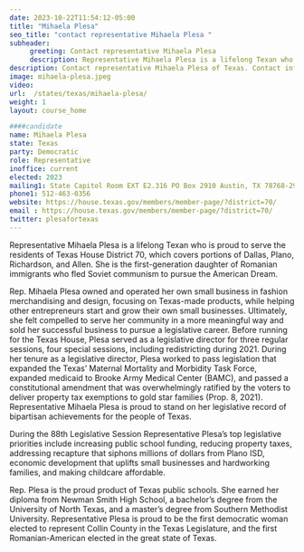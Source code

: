 ```yaml
---
date: 2023-10-22T11:54:12-05:00
title: "Mihaela Plesa"
seo_title: "contact representative Mihaela Plesa "
subheader:
     greeting: Contact representative Mihaela Plesa
     description: Representative Mihaela Plesa is a lifelong Texan who is proud to serve the residents of Texas House District 70, which covers portions of Dallas, Plano, Richardson, and Allen. She is the first-generation daughter of Romanian immigrants who fled Soviet communism to pursue the American Dream.
description: Contact representative Mihaela Plesa of Texas. Contact information for Mihaela Plesa includes email address, phone number, and mailing address.
image: mihaela-plesa.jpeg
video:
url:  /states/texas/mihaela-plesa/
weight: 1
layout: course_home

####candidate
name: Mihaela Plesa
state: Texas
party: Democratic
role: Representative
inoffice: current
elected: 2023
mailing1: State Capitol Room EXT E2.316 PO Box 2910 Austin, TX 78768-2910
phone1: 512-463-0356
website: https://house.texas.gov/members/member-page/?district=70/
email : https://house.texas.gov/members/member-page/?district=70/
twitter: plesafortexas
---
```


Representative Mihaela Plesa is a lifelong Texan who is proud to serve the residents of Texas House District 70, which covers portions of Dallas, Plano, Richardson, and Allen. She is the first-generation daughter of Romanian immigrants who fled Soviet communism to pursue the American Dream.

Rep. Mihaela Plesa owned and operated her own small business in fashion merchandising and design, focusing on Texas-made products, while helping other entrepreneurs start and grow their own small businesses. Ultimately, she felt compelled to serve her community in a more meaningful way and sold her successful business to pursue a legislative career. Before running for the Texas House, Plesa served as a legislative director for three regular sessions, four special sessions, including redistricting during 2021. During her tenure as a legislative director, Plesa worked to pass legislation that expanded the Texas’ Maternal Mortality and Morbidity Task Force, expanded medicaid to Brooke Army Medical Center (BAMC), and passed a constitutional amendment that was overwhelmingly ratified by the voters to deliver property tax exemptions to gold star families (Prop. 8, 2021). Representative Mihaela Plesa is proud to stand on her legislative record of bipartisan achievements for the people of Texas.

During the 88th Legislative Session Representative Plesa’s top legislative priorities include increasing public school funding, reducing property taxes, addressing recapture that siphons millions of dollars from Plano ISD, economic development that uplifts small businesses and hardworking families, and making childcare affordable.

Rep. Plesa is the proud product of Texas public schools. She earned her diploma from Newman Smith High School, a bachelor’s degree from the University of North Texas, and a master’s degree from Southern Methodist University. Representative Plesa is proud to be the first democratic woman elected to represent Collin County in the Texas Legislature, and the first Romanian-American elected in the great state of Texas.
